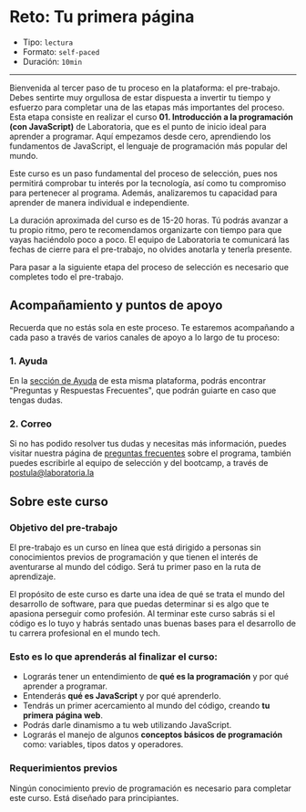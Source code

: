 # Reto: Tu primera página

* Tipo: `lectura`
* Formato: `self-paced`
* Duración: `10min`

***

Bienvenida al tercer paso de tu proceso en la plataforma: el pre-trabajo. Debes
sentirte muy orgullosa de estar dispuesta a invertir tu tiempo y esfuerzo para
completar una de las etapas más importantes del proceso. Esta etapa consiste en
realizar el curso **01. Introducción a la programación (con JavaScript)** de
Laboratoria, que es el punto de inicio ideal para aprender a programar. Aquí
empezamos desde cero, aprendiendo los fundamentos de JavaScript, el lenguaje de
programación más popular del mundo.

Este curso es un paso fundamental del proceso de selección, pues nos permitirá
comprobar tu interés por la tecnología, así como tu compromiso para pertenecer
al programa. Además, analizaremos tu capacidad para aprender de manera individual
e independiente.

La duración aproximada del curso es de 15-20 horas. Tú podrás avanzar a tu propio
ritmo, pero te recomendamos organizarte con tiempo para que vayas haciéndolo poco
a poco. El equipo de Laboratoria te comunicará las fechas de cierre para el
pre-trabajo, no olvides anotarla y tenerla presente.

Para pasar a la siguiente etapa del proceso de selección es necesario que completes
todo el pre-trabajo.

## Acompañamiento y puntos de apoyo

Recuerda que no estás sola en este proceso. Te estaremos acompañando a cada paso
a través de varios canales de apoyo a lo largo de tu proceso:

<!--
## Descargar y cuentas

Para completar este curso, necesitarás descargar y crear cuentas de algunos
servicios web. Antes de empezar, es necesario que:

1. Tengas una cuenta de Google (Gmail). Si no tienes, puedes crea una aquí:
   https://accounts.google.com/SignUp?hl=es
2. Tengas el navegador web Google Chrome. Si no lo tienes, puedes descargarlo
   aquí: https://www.google.com/chrome/browser/desktop/index.html
3. Crea una cuenta en Replit (un salón de clases virtual para aprender código):
   https://repl.it/signup
4. Crea una cuenta en GitHub (una plataforma de trabajo colaborativo para
   programadores): https://github.com/join
5. Descarga Atom (un editor de texto): https://atom.io/

Video de Michelle explicando las descargas:

[![IMAGE ALT TEXT HERE](https://img.youtube.com/vi/TePHiOKb72k/0.jpg)]
(https://www.youtube.com/watch?v=TePHiOKb72k)
-->

### 1. Ayuda

En la [sección de Ayuda](https://preguntas.laboratoria.la/postulantes-al-bootcamp)
de esta misma plataforma, podrás encontrar "Preguntas y Respuestas Frecuentes",
que podrán guiarte en caso que tengas dudas.

<!--
### 2. Horas de consulta

Cada sede de Laboratoria tiene horarios de consulta para que puedas visitarnos y
recibir la ayuda de nuestro staff de profesores. Si no puedes asistir, no te
preocupes, vamos a transmitir estas sesiones por Facebook Live para que puedas
verlas en línea. Luego también subiremos los videos a los grupos para que puedas
volver a verlos cuantas veces necesites.

Las horas de consulta por sede son las siguientes:

* Lima:
  - Lunes 24 de julio de 6pm a 8pm, Av. José Pardo 601, oficina 1104, Miraflores.
  - Lunes 31 de julio de 6pm a 8pm, Av. Benavides 1180, piso 7, Miraflores.
* México. Avenida Insurgentes Sur # 253, Piso 2. Colonia Roma:
  - Lunes 24 de julio de 5pm a 7pm.
  - Miércoles 26 de julio de 5pm a 7pm.
* Santiago de Chile. Puma 1180, Recoleta, Santiago de Chile:
  - Jueves 20 de julio de 4pm a 6pm.
  - Jueves 27 de julio de 4pm a 6pm.
  - Martes 1 de agosto de 4pm a 6pm.
* Guadalajara. Av. Adolfo López Mateos Sur 2077, Jardines de Plaza del Sol,
  Guadalajara, Jal.
-->

### 2. Correo

Si no has podido resolver tus dudas y necesitas más información, puedes visitar
nuestra página de [preguntas frecuentes](https://preguntas.laboratoria.la/postulantes-al-bootcamp)
sobre el programa, también puedes escribirle al equipo de selección y del
bootcamp, a través de postula@laboratoria.la

## Sobre este curso

### Objetivo del pre-trabajo

El pre-trabajo es un curso en línea que está dirigido a personas sin conocimientos
previos de programación y que tienen el interés de aventurarse al mundo del código.
Será tu primer paso en la ruta de aprendizaje.

El propósito de este curso es darte una idea de qué se trata el mundo del desarrollo
de software, para que puedas determinar si es algo que te apasiona perseguir como
profesión. Al terminar este curso sabrás si el código es lo tuyo y habrás sentado
unas buenas bases para el desarrollo de tu carrera profesional en el mundo tech.

### **Esto es lo que aprenderás al finalizar el curso:**

* Lograrás tener un entendimiento de **qué es la programación** y por qué aprender
  a programar.
* Entenderás **qué es JavaScript** y por qué aprenderlo.
* Tendrás un primer acercamiento al mundo del código, creando **tu primera**
  **página web**.
* Podrás darle dinamismo a tu web utilizando JavaScript.
* Lograrás el manejo de algunos **conceptos básicos de programación** como: variables,
  tipos datos y operadores.

### Requerimientos previos

Ningún conocimiento previo de programación es necesario para completar este
curso. Está diseñado para principiantes.

<!--
## Syllabus

Este pre-work consta de 2 módulos principales:

### Módulo 1: Introducción

Queremos motivarte a aprender a programar, y por ello te brindaremos más
información sobre cómo, a través del código, podrás transformar tu futuro.
Además, te daremos algunos consejos para aprender a aprender. Después de eso,
¡te enseñaremos a crear tu primera página web!

* Sesión 1: lectura
  - Unidad 1: Bienvenida y orientación
* Sesión 2: lectura
  - Unidad 1: Growth Mindset
* Sesión 3: lectura
  - Unidad 1: ¿Qué es la programación y porqué aprender a programar?
* Sesión 4: lectura
  - Unidad 1: Tu primer sitio web
* Sesión 5: quiz
  - Unidad 1: Prueba tu conocimiento

### Módulo 2: Variables y tipos de datos

El segundo módulo entrará a más detalle en algunos conceptos base de la
programación, como lo son las variables, los tipos de datos y los operadores.

* Sesión 1: lectura
  - Unidad 2: Valores, tipos de datos y operadores
* Sesión 2: lectura
  - Unidad 2: Variables
* Sesión 3: lectura
  - Unidad 2: Manipulando `strings` y `numbers`
* Sesión 4: lectura
  - Unidad 2: Comentarios en JavaScript
* Sesión 5: seminario
  - Unidad 2: Practicando con ejercicios de variables y tipos de datos
* Sesión 6: quiz
  - Unidad 2: Prueba tu conocimiento
* Sesión 7: practice
  - Unidad 2: Ejercicios
-->
